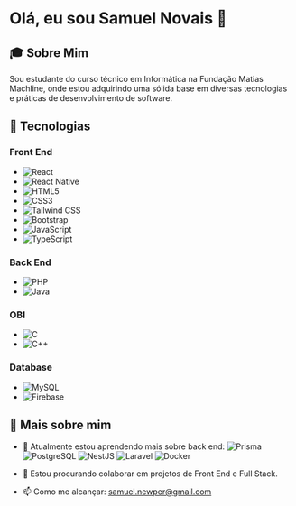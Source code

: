 # Olá, eu sou Samuel Novais 👋

## 🎓 Sobre Mim
Sou estudante do curso técnico em Informática na Fundação Matias Machline, onde estou adquirindo uma sólida base em diversas tecnologias e práticas de desenvolvimento de software.

## 🚀 Tecnologias

### Front End
- ![React](https://img.shields.io/badge/-React-61DAFB?logo=react&logoColor=white&style=flat-square)
- ![React Native](https://img.shields.io/badge/-React%20Native-61DAFB?logo=react&logoColor=white&style=flat-square)
- ![HTML5](https://img.shields.io/badge/-HTML5-E34F26?logo=html5&logoColor=white&style=flat-square)
- ![CSS3](https://img.shields.io/badge/-CSS3-1572B6?logo=css3&logoColor=white&style=flat-square)
- ![Tailwind CSS](https://img.shields.io/badge/-Tailwind%20CSS-38B2AC?logo=tailwind-css&logoColor=white&style=flat-square)
- ![Bootstrap](https://img.shields.io/badge/-Bootstrap-7952B3?logo=bootstrap&logoColor=white&style=flat-square)
- ![JavaScript](https://img.shields.io/badge/-JavaScript-F7DF1E?logo=javascript&logoColor=black&style=flat-square)
- ![TypeScript](https://img.shields.io/badge/-TypeScript-3178C6?logo=typescript&logoColor=white&style=flat-square)

### Back End
- ![PHP](https://img.shields.io/badge/-PHP-777BB4?logo=php&logoColor=white&style=flat-square)
- ![Java](https://img.shields.io/badge/-Java-007396?logo=java&logoColor=white&style=flat-square)

### OBI
- ![C](https://img.shields.io/badge/-C-A8B9CC?logo=c&logoColor=white&style=flat-square)
- ![C++](https://img.shields.io/badge/-C++-00599C?logo=c%2B%2B&logoColor=white&style=flat-square)
  

### Database
- ![MySQL](https://img.shields.io/badge/-MySQL-4479A1?logo=mysql&logoColor=white&style=flat-square)
- ![Firebase](https://img.shields.io/badge/Firebase-039BE5?style=for-the-badge&logo=Firebase&logoColor=white)


## 🌟 Mais sobre mim
- 🌱 Atualmente estou aprendendo mais sobre back end: ![Prisma](https://img.shields.io/badge/-Prisma-2D3748?logo=prisma&logoColor=white&style=flat-square) ![PostgreSQL](https://img.shields.io/badge/-PostgreSQL-4169E1?logo=postgresql&logoColor=white&style=flat-square) ![NestJS](https://img.shields.io/badge/-NestJS-E0234E?logo=nestjs&logoColor=white&style=flat-square) ![Laravel](https://img.shields.io/badge/-Laravel-FF2D20?logo=laravel&logoColor=white&style=flat-square) ![Docker](https://img.shields.io/badge/-Docker-2496ED?logo=docker&logoColor=white&style=flat-square)


- 👯 Estou procurando colaborar em projetos de Front End e Full Stack.
- 📫 Como me alcançar: samuel.newper@gmail.com
